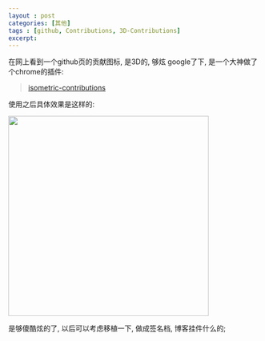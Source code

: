 ```yaml
---
layout : post
categories: [其他]
tags : [github, Contributions, 3D-Contributions]
excerpt: 
---
```





在网上看到一个github页的贡献图标, 是3D的, 够炫
google了下, 是一个大神做了个chrome的插件: 

> [isometric-contributions](https://github.com/jasonlong/isometric-contributions)

使用之后具体效果是这样的:

<img src="{{ site.image_dir }}/2014/201411071918.png" width="400px">

是够傻酷炫的了, 以后可以考虑移植一下, 做成签名档, 博客挂件什么的;
